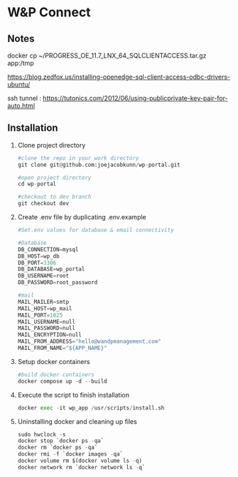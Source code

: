# W&P Connect

## Notes
docker cp ~/PROGRESS_OE_11.7_LNX_64_SQLCLIENTACCESS.tar.gz app:/tmp

https://blog.zedfox.us/installing-openedge-sql-client-access-odbc-drivers-ubuntu/

ssh tunnel : https://tutonics.com/2012/06/using-publicprivate-key-pair-for-auto.html

## Installation

1. Clone project directory
    ```python
    #clone the repo in your work directory
    git clone git@github.com:joejacobkunn/wp-portal.git

    #open project directory
    cd wp-portal
    
    #checkout to dev branch
    git checkout dev
    ```

2. Create .env file by duplicating .env.example
    ```python
    #Set.env values for database & email connectivity

    #Database
    DB_CONNECTION=mysql
    DB_HOST=wp_db 
    DB_PORT=3306
    DB_DATABASE=wp_portal
    DB_USERNAME=root
    DB_PASSWORD=root_password

    #mail
    MAIL_MAILER=smtp
    MAIL_HOST=wp_mail
    MAIL_PORT=1025
    MAIL_USERNAME=null
    MAIL_PASSWORD=null
    MAIL_ENCRYPTION=null
    MAIL_FROM_ADDRESS="hello@wandpmanagement.com"
    MAIL_FROM_NAME="${APP_NAME}"
    ```

3. Setup docker containers
    ```python
    #build docker containers
    docker compose up -d --build

    ```

4. Execute the script to finish installation
    ```python
    docker exec -it wp_app /usr/scripts/install.sh

    ```

5. Uninstalling docker and cleaning up files
    ```python
    sudo hwclock -s
    docker stop `docker ps -qa`
    docker rm `docker ps -qa`
    docker rmi -f `docker images -qa`
    docker volume rm $(docker volume ls -q)
    docker network rm `docker network ls -q`
    ```


